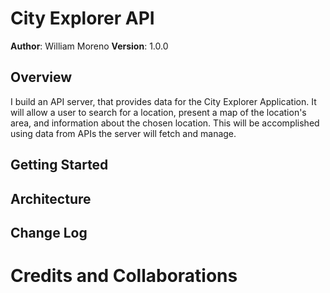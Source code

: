 # City Explorer API

**Author**: William Moreno
**Version**: 1.0.0

## Overview
I build an API server, that provides data for the City Explorer Application. It will allow a user to search for a location, present a map of the location's area, and information about the chosen location. This will be accomplished using data from APIs the server will fetch and manage.

## Getting Started

## Architecture

## Change Log

# Credits and Collaborations